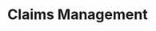 ---
title: Claims Management
description: Track expenses and setup workflow for the approvals and payments. Categories your expenses for better accounting, assign expenses to specific approved travel request.
icon: money-withdrawal
showOnHomePage: true
showOnMenu: true
details:
    - title: Apply Expense
      description: Employees can use Easy HR to apply for expense reimbursement and view their request details and history. They can see where their request is pending and send reminder emails to their manager to move things along.
      image: /assets/images/features/create-expense.jpg
    - title: Expense History
      description: With Easy HR, employees and their manager will be able to see their expense history. All the application and approval or rejections. Reports are also available for expense history for each employee.
      image: /assets/images/features/expense-history.jpg
    - title: Expense Approval
      description: With Easy HR you can setup a multi-level approval for expenses reimbursement application. The Approver will get the details of application and can approve or reject the application based on his discretion.
      image: /assets/images/features/expense-approval.jpg
---